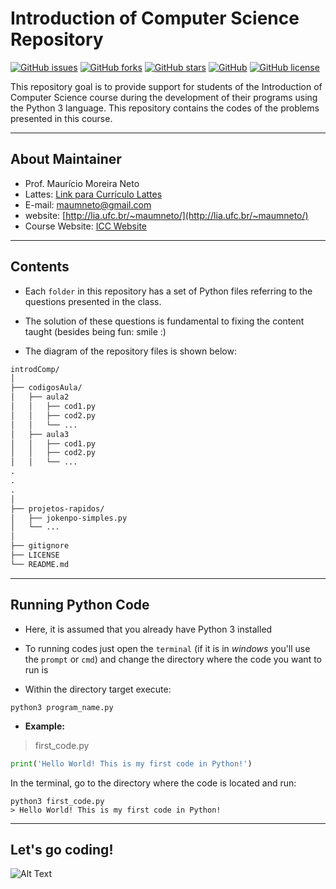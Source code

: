 # **Introduction of Computer Science Repository**

[![GitHub issues](https://img.shields.io/github/issues/maumneto/introdComp)](https://github.com/maumneto/introdComp/issues)
[![GitHub forks](https://img.shields.io/github/forks/maumneto/introdComp)](https://github.com/maumneto/introdComp/network)
[![GitHub stars](https://img.shields.io/github/stars/maumneto/introdComp)](https://github.com/maumneto/introdComp/stargazers)
[![GitHub](https://img.shields.io/badge/version-1.0.0-orange)](https://img.shields.io/badge/version-1.0.0-orange)
[![GitHub license](https://img.shields.io/github/license/maumneto/introdComp)](https://github.com/maumneto/introdComp/blob/master/LICENSE.md)

  
This repository goal is to provide support for students of the Introduction of Computer Science course during the development of their programs using the Python 3 language. This repository contains the codes of the problems presented in this course.
  
-----

## **About Maintainer**

- Prof. Maurício Moreira Neto
- Lattes: [Link para Currículo Lattes](http://lattes.cnpq.br/7534400645876830)
- E-mail: <maumneto@gmail.com>
- website: [http://lia.ufc.br/~maumneto/](http://lia.ufc.br/~maumneto/)
- Course Website: [ICC Website](https://maumneto.github.io/icc/index.html)

-----

## **Contents**

- Each `folder` in this repository has a set of Python files referring to the questions presented in the class.
  
- The solution of these questions is fundamental to fixing the content taught (besides being fun: smile :)
  
- The diagram of the repository files is shown below:
  
```markdown
introdComp/
│
├── codigosAula/
│   ├── aula2
│   │   ├── cod1.py
│   │   ├── cod2.py
│   │   └── ...
│   ├── aula3
│   │   ├── cod1.py
│   │   ├── cod2.py
│   │   └── ...
.
.
.
│
├── projetos-rapidos/
│   ├── jokenpo-simples.py
│   └── ...
│
├── gitignore
├── LICENSE
└── README.md
```

-----

## **Running Python Code**

- Here, it is assumed that you already have Python 3 installed

- To running codes just open the `terminal` (if it is in *windows* you'll use the `prompt` or `cmd`) and change the directory where the code you want to run is
  
- Within the directory target execute:

```console
python3 program_name.py
```

- **Example:**

> first_code.py

```python
print('Hello World! This is my first code in Python!')
```

In the terminal, go to the directory where the code is located and run:

```terminal
python3 first_code.py
> Hello World! This is my first code in Python!
```

-----

<!-- ## **Projeto 1 - Digital Banking**

- O projeto `digital banking` tem o objetivo de desenvolver um banco digital **sem** persistência de dados

- Este projeto serve para treinar os elementos básicos da linguagem Python 3

- Para executar este projeto basta utilizar o comando:

```console
python3 main.py
```

----- -->

## **Let's go coding!**

![Alt Text](https://media.giphy.com/media/LmNwrBhejkK9EFP504/giphy.gif)
